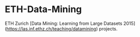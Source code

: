 # ETH-Data-Mining
ETH Zurich [Data Mining: Learning from Large Datasets 2015] (https://las.inf.ethz.ch/teaching/datamining) projects.
